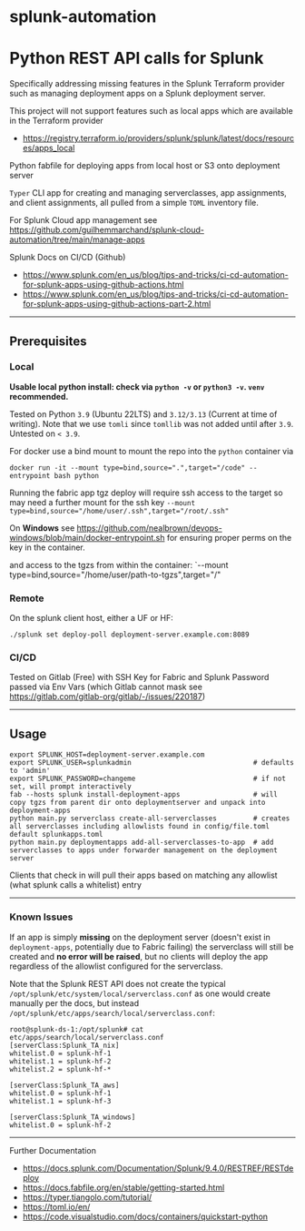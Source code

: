 # splunk-automation
<h1>Python REST API calls for Splunk</h1>

Specifically addressing missing features in the Splunk Terraform provider such as managing deployment apps on a Splunk deployment server.  

This project will not support features such as local apps which are available in the Terraform provider

* https://registry.terraform.io/providers/splunk/splunk/latest/docs/resources/apps_local

Python fabfile for deploying apps from local host or S3 onto deployment server

`Typer` CLI app for creating and managing serverclasses, app assignments, and client assignments, all pulled from a simple `TOML` inventory file.

For Splunk Cloud app management see https://github.com/guilhemmarchand/splunk-cloud-automation/tree/main/manage-apps

Splunk Docs on CI/CD (Github) 
* https://www.splunk.com/en_us/blog/tips-and-tricks/ci-cd-automation-for-splunk-apps-using-github-actions.html
* https://www.splunk.com/en_us/blog/tips-and-tricks/ci-cd-automation-for-splunk-apps-using-github-actions-part-2.html

***

<h2>Prerequisites</h2>

<h3>Local</h3>

<b>Usable local python install: check via `python -v` or `python3 -v`. `venv` recommended.</b>

Tested on Python `3.9` (Ubuntu 22LTS) and `3.12/3.13` (Current at time of writing).  Note that we use `tomli` since `tomllib` was not added until after `3.9`.  Untested on `< 3.9`.

For docker use a bind mount to mount the repo into the `python` container via
```
docker run -it --mount type=bind,source=".",target="/code" --entrypoint bash python
```

Running the fabric app tgz deploy will require ssh access to the target so may need a further mount for the ssh key
`--mount type=bind,source="/home/user/.ssh",target="/root/.ssh"` 

On <b>Windows</b> see https://github.com/nealbrown/devops-windows/blob/main/docker-entrypoint.sh for ensuring proper perms on the key in the container.

and access to the tgzs from within the container: `--mount type=bind,source="/home/user/path-to-tgzs",target="/"

<h3>Remote</h3>

On the splunk client host, either a UF or HF: 
```
./splunk set deploy-poll deployment-server.example.com:8089
```

<h3>CI/CD</h3>

Tested on Gitlab (Free) with SSH Key for Fabric and Splunk Password passed via Env Vars 
(which Gitlab cannot mask see https://gitlab.com/gitlab-org/gitlab/-/issues/220187)

***

<h2>Usage</h2>

```
export SPLUNK_HOST=deployment-server.example.com
export SPLUNK_USER=splunkadmin                              # defaults to 'admin'
export SPLUNK_PASSWORD=changeme                             # if not set, will prompt interactively
fab --hosts splunk install-deployment-apps                  # will copy tgzs from parent dir onto deploymentserver and unpack into deployment-apps
python main.py serverclass create-all-serverclasses         # creates all serverclasses including allowlists found in config/file.toml default splunkapps.toml
python main.py deploymentapps add-all-serverclasses-to-app  # add serverclasses to apps under forwarder management on the deployment server
```
Clients that check in will pull their apps based on matching any allowlist (what splunk calls a whitelist) entry

***

<h3>Known Issues</h3>

If an app is simply <b>missing</b> on the deployment server (doesn't exist in `deployment-apps`, potentially due to Fabric failing) the serverclass will still be created and <b>no error will be raised</b>, but no clients will deploy the app regardless of the allowlist configured for the serverclass.

Note that the Splunk REST API does not create the typical `/opt/splunk/etc/system/local/serverclass.conf` as one would create manually per the docs, but instead `/opt/splunk/etc/apps/search/local/serverclass.conf`:

```
root@splunk-ds-1:/opt/splunk# cat etc/apps/search/local/serverclass.conf 
[serverClass:Splunk_TA_nix]
whitelist.0 = splunk-hf-1
whitelist.1 = splunk-hf-2
whitelist.2 = splunk-hf-*

[serverClass:Splunk_TA_aws]
whitelist.0 = splunk-hf-1
whitelist.1 = splunk-hf-3

[serverClass:Splunk_TA_windows]
whitelist.0 = splunk-hf-2
```

***

Further Documentation


* https://docs.splunk.com/Documentation/Splunk/9.4.0/RESTREF/RESTdeploy
* https://docs.fabfile.org/en/stable/getting-started.html
* https://typer.tiangolo.com/tutorial/
* https://toml.io/en/
* https://code.visualstudio.com/docs/containers/quickstart-python

